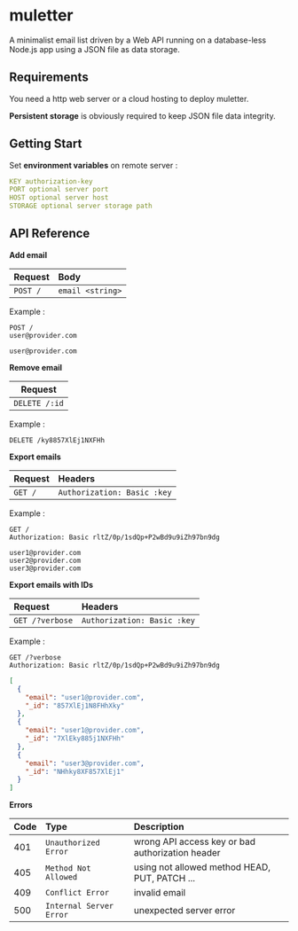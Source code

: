 # muletter

A minimalist email list driven by a Web API running on a database-less Node.js app using a JSON file as data storage.

## Requirements

You need a http web server or a cloud hosting to deploy muletter.

**Persistent storage** is obviously required to keep JSON file data integrity.


## Getting Start

Set **environment variables** on remote server :
```yaml
KEY authorization-key
PORT optional server port
HOST optional server host
STORAGE optional server storage path
```
## API Reference

**Add email**

|Request|Body|
|:------|:---|
|`POST /`|`email <string>`|

Example :
```http
POST /
user@provider.com
```
```text
user@provider.com
```

**Remove email**

|Request|
|-------|
|`DELETE /:id`|

Example :
```http
DELETE /ky8857XlEj1NXFHh
```

**Export emails**

|Request|Headers|
|:------|:------|
|`GET /`|`Authorization: Basic :key`|

Example :
```http
GET /
Authorization: Basic rltZ/0p/1sdQp+P2wBd9u9iZh97bn9dg
```
```
user1@provider.com
user2@provider.com
user3@provider.com
```

**Export emails with IDs**

|Request|Headers|
|:------|:------|
|`GET /?verbose`|`Authorization: Basic :key`|

Example :
```http
GET /?verbose
Authorization: Basic rltZ/0p/1sdQp+P2wBd9u9iZh97bn9dg
```
```json
[
  {
    "email": "user1@provider.com",
    "_id": "857XlEj1N8FHhXky"
  },
  {
    "email": "user1@provider.com",
    "_id": "7XlEky885j1NXFHh"
  },
  {
    "email": "user3@provider.com",
    "_id": "NHhky8XF857XlEj1"
  }
]
```

**Errors**

|Code|Type|Description
|:---|:------|:-------
|401|`Unauthorized Error`|wrong API access key or bad authorization header
|405|`Method Not Allowed`|using not allowed method HEAD, PUT, PATCH ...
|409|`Conflict Error`|invalid email
|500|`Internal Server Error`|unexpected server error
